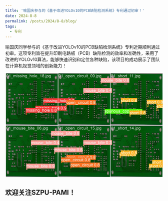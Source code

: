 ```yaml
---
title: '喻国庆参与的《基于改进YOLOv10的PCB缺陷检测系统》专利通过初审！'
date: 2024-8-8
permalink: /posts/2024/8-8/blog/
tags:
  - 专利
---
```


喻国庆同学参与的《基于改进YOLOv10的PCB缺陷检测系统》专利近期顺利通过初审。这项专利旨在提升印刷电路板（PCB）缺陷检测的效率和准确性，采用了改进的YOLOv10算法，能够快速识别和定位各种缺陷，该项目的成功展示了团队在计算机视觉领域的创新能力！

<!-- 在这里添加图片 -->
<div class="archive__image">
  <img src='/resources/PCB-det.png' alt="实测效果图" style="max-width: 100%; height: auto;" />
</div>


欢迎关注SZPU-PAMI！
------

